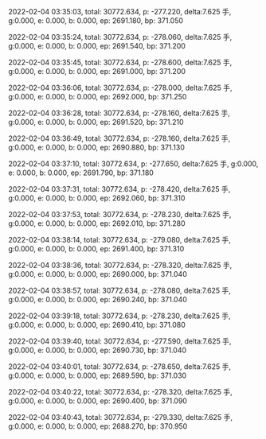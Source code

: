 2022-02-04 03:35:03, total: 30772.634, p: -277.220, delta:7.625 手, g:0.000, e: 0.000, b: 0.000, ep: 2691.180, bp: 371.050

2022-02-04 03:35:24, total: 30772.634, p: -278.060, delta:7.625 手, g:0.000, e: 0.000, b: 0.000, ep: 2691.540, bp: 371.200

2022-02-04 03:35:45, total: 30772.634, p: -278.600, delta:7.625 手, g:0.000, e: 0.000, b: 0.000, ep: 2691.000, bp: 371.200

2022-02-04 03:36:06, total: 30772.634, p: -278.000, delta:7.625 手, g:0.000, e: 0.000, b: 0.000, ep: 2692.000, bp: 371.250

2022-02-04 03:36:28, total: 30772.634, p: -278.160, delta:7.625 手, g:0.000, e: 0.000, b: 0.000, ep: 2691.520, bp: 371.210

2022-02-04 03:36:49, total: 30772.634, p: -278.160, delta:7.625 手, g:0.000, e: 0.000, b: 0.000, ep: 2690.880, bp: 371.130

2022-02-04 03:37:10, total: 30772.634, p: -277.650, delta:7.625 手, g:0.000, e: 0.000, b: 0.000, ep: 2691.790, bp: 371.180

2022-02-04 03:37:31, total: 30772.634, p: -278.420, delta:7.625 手, g:0.000, e: 0.000, b: 0.000, ep: 2692.060, bp: 371.310

2022-02-04 03:37:53, total: 30772.634, p: -278.230, delta:7.625 手, g:0.000, e: 0.000, b: 0.000, ep: 2692.010, bp: 371.280

2022-02-04 03:38:14, total: 30772.634, p: -279.080, delta:7.625 手, g:0.000, e: 0.000, b: 0.000, ep: 2691.400, bp: 371.310

2022-02-04 03:38:36, total: 30772.634, p: -278.320, delta:7.625 手, g:0.000, e: 0.000, b: 0.000, ep: 2690.000, bp: 371.040

2022-02-04 03:38:57, total: 30772.634, p: -278.080, delta:7.625 手, g:0.000, e: 0.000, b: 0.000, ep: 2690.240, bp: 371.040

2022-02-04 03:39:18, total: 30772.634, p: -278.230, delta:7.625 手, g:0.000, e: 0.000, b: 0.000, ep: 2690.410, bp: 371.080

2022-02-04 03:39:40, total: 30772.634, p: -277.590, delta:7.625 手, g:0.000, e: 0.000, b: 0.000, ep: 2690.730, bp: 371.040

2022-02-04 03:40:01, total: 30772.634, p: -278.650, delta:7.625 手, g:0.000, e: 0.000, b: 0.000, ep: 2689.590, bp: 371.030

2022-02-04 03:40:22, total: 30772.634, p: -278.320, delta:7.625 手, g:0.000, e: 0.000, b: 0.000, ep: 2690.400, bp: 371.090

2022-02-04 03:40:43, total: 30772.634, p: -279.330, delta:7.625 手, g:0.000, e: 0.000, b: 0.000, ep: 2688.270, bp: 370.950